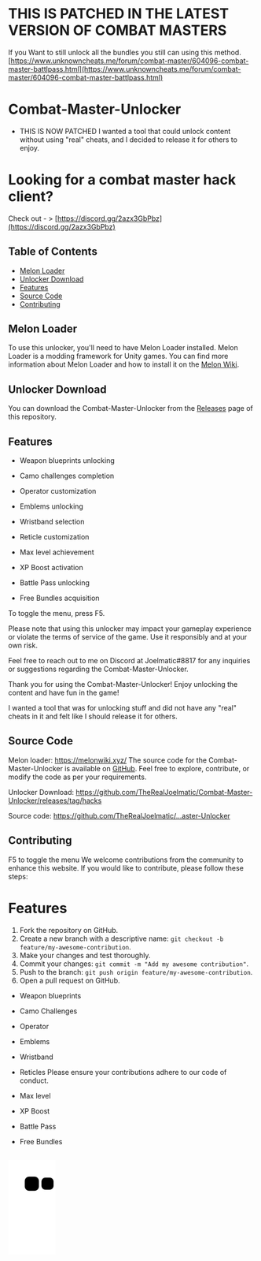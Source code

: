 # THIS IS PATCHED IN THE LATEST VERSION OF COMBAT MASTERS
If you Want to still unlock all the bundles you still can using this method.
[https://www.unknowncheats.me/forum/combat-master/604096-combat-master-battlpass.html](https://www.unknowncheats.me/forum/combat-master/604096-combat-master-battlpass.html)
# Combat-Master-Unlocker

- THIS IS NOW PATCHED
I wanted a tool that could unlock content without using "real" cheats, and I decided to release it for others to enjoy.


# Looking for a combat master hack client?
Check out - > [https://discord.gg/2azx3GbPbz](https://discord.gg/2azx3GbPbz)
## Table of Contents

- [Melon Loader](#melon-loader)
- [Unlocker Download](#unlocker-download)
- [Features](#features)
- [Source Code](#source-code)
- [Contributing](#Contributing)

## Melon Loader

To use this unlocker, you'll need to have Melon Loader installed. Melon Loader is a modding framework for Unity games. You can find more information about Melon Loader and how to install it on the [Melon Wiki](https://melonwiki.xyz/).

## Unlocker Download

You can download the Combat-Master-Unlocker from the [Releases](https://github.com/TheRealJoelmatic/Combat-Master-Unlocker/releases/tag/hacks) page of this repository.

## Features

- Weapon blueprints unlocking
- Camo challenges completion
- Operator customization
- Emblems unlocking
- Wristband selection
- Reticle customization

- Max level achievement
- XP Boost activation
- Battle Pass unlocking
- Free Bundles acquisition

To toggle the menu, press F5.

Please note that using this unlocker may impact your gameplay experience or violate the terms of service of the game. Use it responsibly and at your own risk.

Feel free to reach out to me on Discord at Joelmatic#8817 for any inquiries or suggestions regarding the Combat-Master-Unlocker.

Thank you for using the Combat-Master-Unlocker! Enjoy unlocking the content and have fun in the game!

I wanted a tool that was for unlocking stuff and did not have any "real" cheats in it and felt like I should release it for others.
## Source Code

Melon loader: https://melonwiki.xyz/
The source code for the Combat-Master-Unlocker is available on [GitHub](https://github.com/TheRealJoelmatic/Combat-Master-Unlocker). Feel free to explore, contribute, or modify the code as per your requirements.

Unlocker Download: https://github.com/TheRealJoelmatic/Combat-Master-Unlocker/releases/tag/hacks

Source code: https://github.com/TheRealJoelmatic/...aster-Unlocker
## Contributing

F5 to toggle the menu
We welcome contributions from the community to enhance this website. If you would like to contribute, please follow these steps:

# Features
1. Fork the repository on GitHub.
2. Create a new branch with a descriptive name: `git checkout -b feature/my-awesome-contribution`.
3. Make your changes and test thoroughly.
4. Commit your changes: `git commit -m "Add my awesome contribution"`.
5. Push to the branch: `git push origin feature/my-awesome-contribution`.
6. Open a pull request on GitHub.

- Weapon blueprints
- Camo Challenges
- Operator
- Emblems
- Wristband
- Reticles
Please ensure your contributions adhere to our code of conduct.

- Max level
- XP Boost
- Battle Pass
- Free Bundles
##

![Snake animation](https://github.com/madushadhanushka/github-readme/blob/output/github-contribution-snake.svg)
